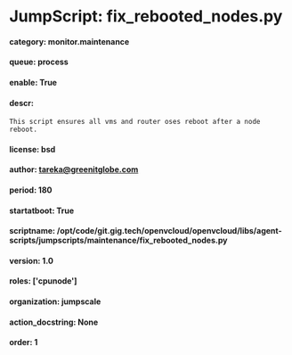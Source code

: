
# JumpScript: fix_rebooted_nodes.py
        
#### category: monitor.maintenance
#### queue: process
#### enable: True
#### descr: 
```
This script ensures all vms and router oses reboot after a node reboot.

```
#### license: bsd
#### author: tareka@greenitglobe.com
#### period: 180
#### startatboot: True
#### scriptname: /opt/code/git.gig.tech/openvcloud/openvcloud/libs/agent-scripts/jumpscripts/maintenance/fix_rebooted_nodes.py
#### version: 1.0
#### roles: ['cpunode']
#### organization: jumpscale
#### action_docstring: None
#### order: 1